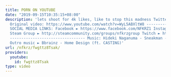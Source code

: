 ```yaml
---
title: PORN ON YOUTUBE
date: "2019-09-15T10:35:15+08:00"
description: 'lets shoot for 4k likes, like to stop this madness Twitter ► https://twitter.com/NFKRZ
  Original video: https://www.youtube.com/watch?v=WyL5ABXltW8 ---------------------------------
  SOCIAL MEDIA LINKS: Facebook ► https://www.facebook.com/NFKRZ1 Instagram ► https://instagram.com/roman_nfkrz/
  Steam Group ► http://steamcommunity.com/groups/nfkrzgroup Twitch ► http://www.twitch.tv/nfkrz
  --------------------------------- Music: Hideki Naganuma - Sneakman ---------------------------------
  Outro music ► Bbrainz - Home Design (ft. CASTING)'
url: /nfkrz/fwgttz8Tsak/
providers:
  youtube:
    id: fwgttz8Tsak
type: video
---
```

